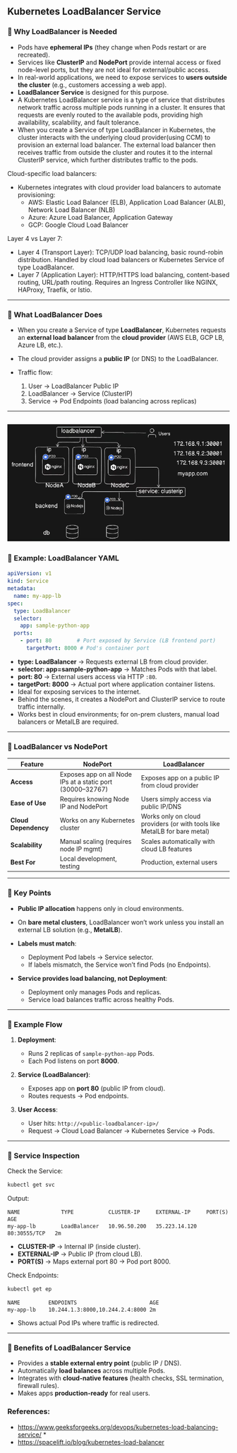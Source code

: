## **Kubernetes LoadBalancer Service**

### 🔹 Why LoadBalancer is Needed

* Pods have **ephemeral IPs** (they change when Pods restart or are recreated).
* Services like **ClusterIP** and **NodePort** provide internal access or fixed node-level ports, but they are not ideal for external/public access.
* In real-world applications, we need to expose services to **users outside the cluster** (e.g., customers accessing a web app).
* **LoadBalancer Service** is designed for this purpose.
* A Kubernetes LoadBalancer service is a type of service that distributes network traffic across multiple pods running in a cluster. It ensures that requests are evenly routed to the available pods, providing high availability, scalability, and fault tolerance.
* When you create a Service of type LoadBalancer in Kubernetes, the cluster interacts with the underlying cloud provider(using CCM) to provision an external load balancer. The external load balancer then receives traffic from outside the cluster and routes it to the internal ClusterIP service, which further distributes traffic to the pods.

Cloud-specific load balancers:
* Kubernetes integrates with cloud provider load balancers to automate provisioning:
  * AWS: Elastic Load Balancer (ELB), Application Load Balancer (ALB), Network Load Balancer (NLB)
  * Azure: Azure Load Balancer, Application Gateway
  * GCP: Google Cloud Load Balancer

Layer 4 vs Layer 7:
* Layer 4 (Transport Layer): TCP/UDP load balancing, basic round-robin distribution. Handled by cloud load balancers or Kubernetes Service of type LoadBalancer.
* Layer 7 (Application Layer): HTTP/HTTPS load balancing, content-based routing, URL/path routing. Requires an Ingress Controller like NGINX, HAProxy, Traefik, or Istio.
---

### 🔹 What LoadBalancer Does

* When you create a Service of type **LoadBalancer**, Kubernetes requests an **external load balancer** from the **cloud provider** (AWS ELB, GCP LB, Azure LB, etc.).
* The cloud provider assigns a **public IP** (or DNS) to the LoadBalancer.
* Traffic flow:

  1. User → LoadBalancer Public IP
  2. LoadBalancer → Service (ClusterIP)
  3. Service → Pod Endpoints (load balancing across replicas)

---
![Alt Text](https://github.com/Mahin556/K8S-artifects/blob/main/images/lb1.png)
---

### 🔹 Example: LoadBalancer YAML

```yaml
apiVersion: v1
kind: Service
metadata:
  name: my-app-lb
spec:
  type: LoadBalancer
  selector:
    app: sample-python-app
  ports:
    - port: 80        # Port exposed by Service (LB frontend port)
      targetPort: 8000 # Pod's container port
```

* **type: LoadBalancer** → Requests external LB from cloud provider.
* **selector: app=sample-python-app** → Matches Pods with that label.
* **port: 80** → External users access via HTTP `:80`.
* **targetPort: 8000** → Actual port where application container listens.
* Ideal for exposing services to the internet.
* Behind the scenes, it creates a NodePort and ClusterIP service to route traffic internally.
* Works best in cloud environments; for on-prem clusters, manual load balancers or MetalLB are required.

---

### 🔹 LoadBalancer vs NodePort

| Feature              | NodePort                                                   | LoadBalancer                                                              |
| -------------------- | ---------------------------------------------------------- | ------------------------------------------------------------------------- |
| **Access**           | Exposes app on all Node IPs at a static port (30000–32767) | Exposes app on a public IP from cloud provider                            |
| **Ease of Use**      | Requires knowing Node IP and NodePort                      | Users simply access via public IP/DNS                                     |
| **Cloud Dependency** | Works on any Kubernetes cluster                            | Works only on cloud providers (or with tools like MetalLB for bare metal) |
| **Scalability**      | Manual scaling (requires node IP mgmt)                     | Scales automatically with cloud LB features                               |
| **Best For**         | Local development, testing                                 | Production, external users                                                |

---

### 🔹 Key Points

* **Public IP allocation** happens only in cloud environments.
* On **bare metal clusters**, LoadBalancer won’t work unless you install an external LB solution (e.g., **MetalLB**).
* **Labels must match**:

  * Deployment Pod labels → Service selector.
  * If labels mismatch, the Service won’t find Pods (no Endpoints).
* **Service provides load balancing, not Deployment**:

  * Deployment only manages Pods and replicas.
  * Service load balances traffic across healthy Pods.

---

### 🔹 Example Flow

1. **Deployment**:

   * Runs 2 replicas of `sample-python-app` Pods.
   * Each Pod listens on port **8000**.
2. **Service (LoadBalancer)**:

   * Exposes app on **port 80** (public IP from cloud).
   * Routes requests → Pod endpoints.
3. **User Access**:

   * User hits: `http://<public-loadbalancer-ip>/`
   * Request → Cloud Load Balancer → Kubernetes Service → Pods.

---

### 🔹 Service Inspection

Check the Service:

```bash
kubectl get svc
```

Output:

```
NAME             TYPE           CLUSTER-IP     EXTERNAL-IP     PORT(S)        AGE
my-app-lb        LoadBalancer   10.96.50.200   35.223.14.120   80:30555/TCP   2m
```

* **CLUSTER-IP** → Internal IP (inside cluster).
* **EXTERNAL-IP** → Public IP (from cloud LB).
* **PORT(S)** → Maps external port 80 → Pod port 8000.

Check Endpoints:

```bash
kubectl get ep
```

```
NAME         ENDPOINTS                       AGE
my-app-lb    10.244.1.3:8000,10.244.2.4:8000 2m
```

* Shows actual Pod IPs where traffic is redirected.

---

### 🔹 Benefits of LoadBalancer Service

* Provides a **stable external entry point** (public IP / DNS).
* Automatically **load balances** across multiple Pods.
* Integrates with **cloud-native features** (health checks, SSL termination, firewall rules).
* Makes apps **production-ready** for real users.


### References:
- https://www.geeksforgeeks.org/devops/kubernetes-load-balancing-service/ *
- https://spacelift.io/blog/kubernetes-load-balancer